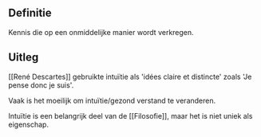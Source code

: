 ## Definitie
Kennis die op een onmiddelijke manier wordt verkregen.

## Uitleg
[[René Descartes]] gebruikte intuïtie als 'idées claire et distincte' zoals 'Je pense  donc je suis'.

Vaak is het moeilijk om intuïtie/gezond verstand te veranderen.

Intuïtie is een belangrijk deel van de [[Filosofie]], maar het is niet uniek als eigenschap.